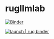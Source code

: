 # rugllmlab


[![Binder](https://mybinder.org/badge_logo.svg)](https://mybinder.org/v2/gh/UG-Team-Data-Science/rugllmlab/HEAD)


[![launch | rug binder](https://img.shields.io/badge/launch%20%7C%20-rug%20binder)](https://binderhub.app.rug.nl/v2/gh/UG-Team-Data-Science/rugllmlab/HEAD)
